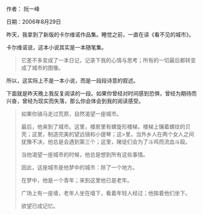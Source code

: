 作者： 阮一峰

日期：2006年8月29日

昨天，我拿到了新版的卡尔维诺作品集。睡觉之前，一直在读《看不见的城市》。

卡尔维诺说，这本小说其实是一本随笔集。

>它差不多变成了一本日记，记录下我的心情与思考；所有的一切最后都转变成了城市的图像。

所以，这实际上不是一本小说，而是一段段诗意的叙述。

下面就是昨天晚上我反复阅读的一段。如果你曾经对时间感到恐惧，曾经为期待而兴奋，曾经为现实而失落，那么你会体会到我的阅读感受。

>如果你骑马走过荒原，自然渴望一座城市。
>
>最后，他来到了城市。这里，楼房里有螺旋形楼梯，楼梯上镶着螺纹的贝壳；这里，制造完美的望远镜和小提琴；这>里，当外乡人在两个女人之间犹豫不决，他总是会遇到第三个；这里，赌徒们会为了斗鸡而流血斗殴。
>
>当他渴望一座城市的时候，他总是想到所有这些事情。
>
>因此，这座城市是他梦中的城市：除了一个地方。
>
>在梦中，他是一个青年；来到这里他已是老年。
>
>广场上有一座墙，老年人坐在墙下，看着年轻人经过；他挨着他们坐下。
>
>欲望已成记忆。